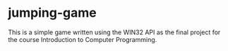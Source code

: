 # jumping-game

This is a simple game written using the WIN32 API as the final project for the course Introduction to Computer Programming.
